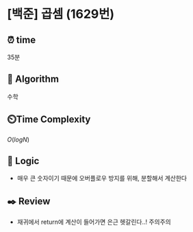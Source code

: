 # [백준] 곱셈 (1629번)

## ⏰  **time**
35분

## :pushpin: **Algorithm**
수학

## ⏲️**Time Complexity**
$O(logN)$

## :round_pushpin: **Logic**
- 매우 큰 숫자이기 때문에 오버플로우 방지를 위해, 분할해서 계산한다

## :black_nib: **Review**
- 재귀에서 return에 계산이 들어가면 은근 헷갈린다..! 주의주의 
